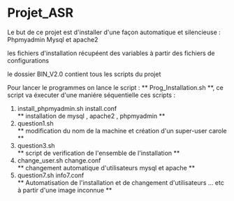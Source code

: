 # Projet_ASR
<p> Le but de ce projet est d'installer d'une façon automatique et silencieuse : Phpmyadmin Mysql et apache2 </P> 
<p> les fichiers d'installation récupéent des variables à partir des fichiers de configurations </p> 
<p> le dossier BIN_V2.0 contient tous les scripts du projet</P> 
Pour lancer le programmes on lance le script : ** Prog_Installation.sh **, ce script va éxecuter d'une maniére séquentielle ces scripts : 
<ol>
    <li> install_phpmyadmin.sh install.conf </li> ** installation de mysql , apache2 , phpmyadmin ** 
    <li> question1.sh </li> ** modification du nom de la machine et création d'un super-user carole **  
    <li> question3.sh  </li> ** script de verification de l'ensemble de l'installation ** 
    <li> change_user.sh change.conf </li> ** changement automatique d'utilisateurs mysql et apache ** 
    <li> question7.sh info7.conf </li> ** Automatisation de l'installation et de changement d'utilisateurs ... etc à partir d'une image inconnue ** </li>
</ol>
